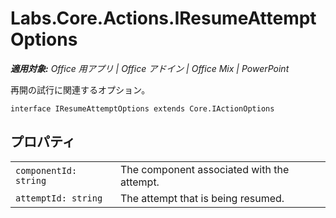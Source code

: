 
# <a name="labs.core.actions.iresumeattemptoptions"></a>Labs.Core.Actions.IResumeAttemptOptions

 _**適用対象:** Office 用アプリ | Office アドイン | Office Mix | PowerPoint_

再開の試行に関連するオプション。

```
interface IResumeAttemptOptions extends Core.IActionOptions
```


## <a name="properties"></a>プロパティ


|||
|:-----|:-----|
| `componentId: string`|The component associated with the attempt.|
| `attemptId: string`|The attempt that is being resumed.|
